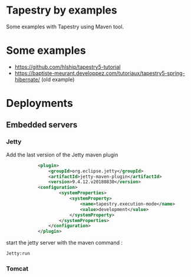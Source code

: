 # Tapestry by examples
Some examples with Tapestry using Maven tool.

# Some examples

* https://github.com/hlship/tapestry5-tutorial
* https://baptiste-meurant.developpez.com/tutoriaux/tapestry5-spring-hibernate/ (old example)

# Deployments
## Embedded servers
### Jetty
Add the last version of the Jetty maven plugin
```xml
            <plugin>
    			<groupId>org.eclipse.jetty</groupId>
    			<artifactId>jetty-maven-plugin</artifactId>
    			<version>9.4.12.v20180830</version>
            <configuration>
                    <systemProperties>
                        <systemProperty>
                            <name>tapestry.execution-mode</name>
                            <value>development</value>
                        </systemProperty>
                    </systemProperties>
                </configuration>
            </plugin>
```

start the jetty server with the maven command :
```cmd
Jetty:run
```

### Tomcat



